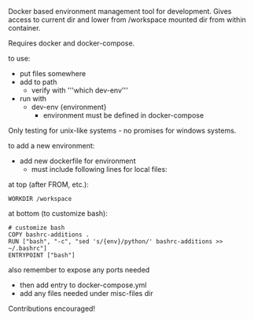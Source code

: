 Docker based environment management tool for development. Gives access to current dir and lower from /workspace mounted dir from within container.

Requires docker and docker-compose.

to use:
  - put files somewhere
  - add to path
    - verify with '''which dev-env'''
  - run with
    - dev-env {environment}
      - environment must be defined in docker-compose

Only testing for unix-like systems - no promises for windows systems.

to add a new environment:
  - add new dockerfile for environment
    - must include following lines for local files:

at top (after FROM, etc.):
```
WORKDIR /workspace
```

at bottom (to customize bash):
```
# customize bash
COPY bashrc-additions .
RUN ["bash", "-c", "sed 's/{env}/python/' bashrc-additions >> ~/.bashrc"]
ENTRYPOINT ["bash"]
```

also remember to expose any ports needed

  - then add entry to docker-compose.yml
  - add any files needed under misc-files dir


Contributions encouraged!
